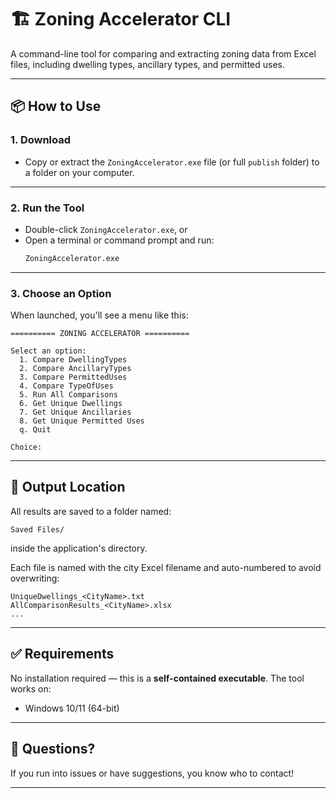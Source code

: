 # 🏗️ Zoning Accelerator CLI

A command-line tool for comparing and extracting zoning data from Excel files, including dwelling types, ancillary types, and permitted uses.

---

## 📦 How to Use

### 1. **Download**
- Copy or extract the `ZoningAccelerator.exe` file (or full `publish` folder) to a folder on your computer.

---

### 2. **Run the Tool**
- Double-click `ZoningAccelerator.exe`, or
- Open a terminal or command prompt and run:
  ```bash
  ZoningAccelerator.exe
  ```

---

### 3. **Choose an Option**

When launched, you'll see a menu like this:

```
========== ZONING ACCELERATOR ==========

Select an option:
  1. Compare DwellingTypes
  2. Compare AncillaryTypes
  3. Compare PermittedUses
  4. Compare TypeOfUses
  5. Run All Comparisons
  6. Get Unique Dwellings
  7. Get Unique Ancillaries
  8. Get Unique Permitted Uses
  q. Quit

Choice:
```

---

## 📁 Output Location

All results are saved to a folder named:

```
Saved Files/
```

inside the application's directory.

Each file is named with the city Excel filename and auto-numbered to avoid overwriting:
```
UniqueDwellings_<CityName>.txt
AllComparisonResults_<CityName>.xlsx
...
```

---

## ✅ Requirements

No installation required — this is a **self-contained executable**. The tool works on:
- Windows 10/11 (64-bit)

---

## 💬 Questions?

If you run into issues or have suggestions, you know who to contact!

---

